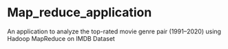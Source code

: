 # Map_reduce_application
An application to analyze the top-rated movie genre pair (1991–2020) using Hadoop MapReduce on IMDB Dataset
